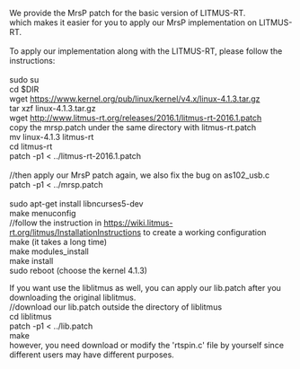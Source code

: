 We provide the MrsP patch for the basic version of LITMUS-RT. <br />
which makes it easier for you to apply our MrsP implementation on LITMUS-RT. <br />
<br />
To apply our implementation along with the LITMUS-RT, please follow the instructions:<br />
<br />
sudo su<br />
cd $DIR<br />
wget https://www.kernel.org/pub/linux/kernel/v4.x/linux-4.1.3.tar.gz<br />
tar xzf linux-4.1.3.tar.gz<br />
wget http://www.litmus-rt.org/releases/2016.1/litmus-rt-2016.1.patch<br />
copy the mrsp.patch under the same directory with litmus-rt.patch <br />
mv linux-4.1.3 litmus-rt<br />
cd litmus-rt<br />
patch -p1 < ../litmus-rt-2016.1.patch<br />
<br />
//then apply our MrsP patch again, we also fix the bug on as102_usb.c<br />
patch -p1 < ../mrsp.patch<br />
<br />
sudo apt-get install libncurses5-dev<br />
make menuconfig<br />
//follow the instruction in https://wiki.litmus-rt.org/litmus/InstallationInstructions to create a working configuration<br />
make (it takes a long time)<br />
make modules_install<br />
make install<br />
sudo reboot (choose the kernel 4.1.3)<br />

If you want use the liblitmus as well, you can apply our lib.patch after you downloading the original liblitmus. <br />
//download our lib.patch outside the directory of liblitmus<br />
cd liblitmus<br />
patch -p1 < ../lib.patch<br />
make<br />
however, you need download or modify the 'rtspin.c' file by yourself since different users may have different purposes. <br />
